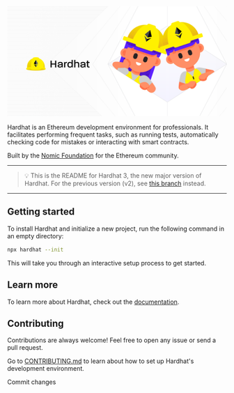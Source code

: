 ![](https://raw.githubusercontent.com/NomicFoundation/hardhat/main/img/hardhat-header.png)

Hardhat is an Ethereum development environment for professionals. It facilitates performing frequent tasks, such as running tests, automatically checking code for mistakes or interacting with smart contracts.

Built by the [Nomic Foundation](https://nomic.foundation/) for the Ethereum community.

---

> 💡 This is the README for Hardhat 3, the new major version of Hardhat. For the previous version (v2), see [this branch](https://github.com/NomicFoundation/hardhat/tree/v2) instead.

---

## Getting started

To install Hardhat and initialize a new project, run the following command in an empty directory:

```bash
npx hardhat --init
```

This will take you through an interactive setup process to get started.

## Learn more

To learn more about Hardhat, check out the [documentation](https://hardhat.org/docs/).

## Contributing

Contributions are always welcome! Feel free to open any issue or send a pull request.

Go to [CONTRIBUTING.md](https://github.com/NomicFoundation/hardhat/blob/main/CONTRIBUTING.md) to learn about how to set up Hardhat's development environment.


Commit changes

